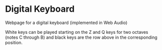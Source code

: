 # Digital Keyboard

Webpage for a digital keyboard (implemented in Web Audio)

White keys can be played starting on the Z and Q keys for two octaves (notes C through B) and black keys are the row above in the corresponding position.
